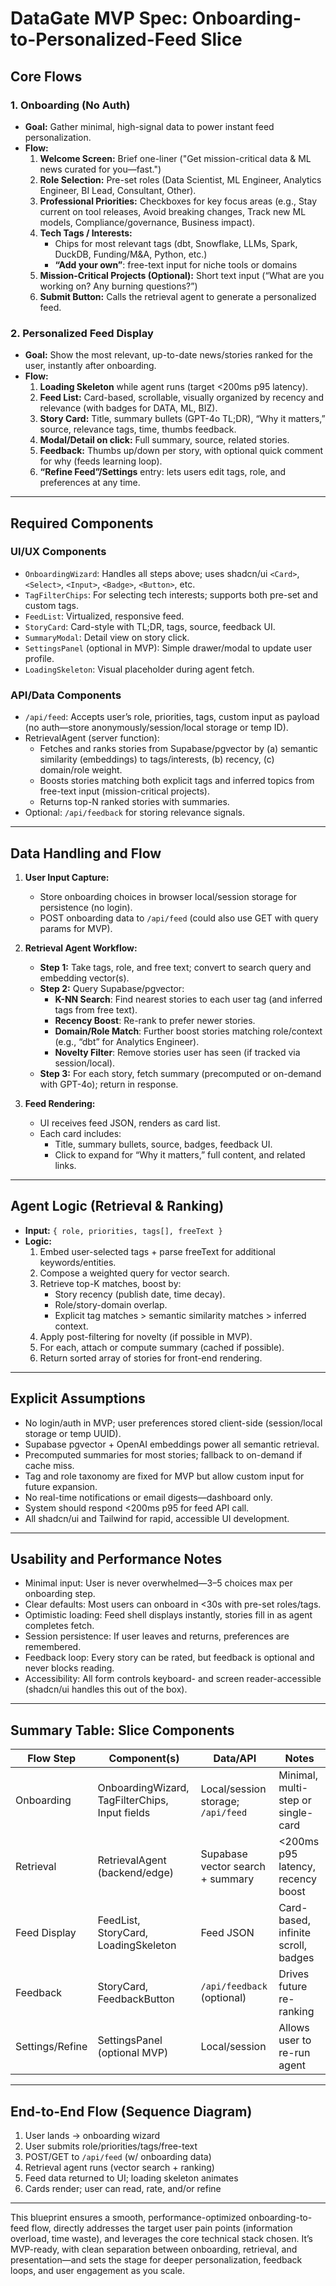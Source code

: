 # DataGate MVP Spec: Onboarding-to-Personalized-Feed Slice

## Core Flows

### 1. Onboarding (No Auth)
- **Goal:** Gather minimal, high-signal data to power instant feed personalization.
- **Flow:**
  1. **Welcome Screen:** Brief one-liner ("Get mission-critical data & ML news curated for you—fast.")
  2. **Role Selection:** Pre-set roles (Data Scientist, ML Engineer, Analytics Engineer, BI Lead, Consultant, Other).
  3. **Professional Priorities:** Checkboxes for key focus areas (e.g., Stay current on tool releases, Avoid breaking changes, Track new ML models, Compliance/governance, Business impact).
  4. **Tech Tags / Interests:**  
     - Chips for most relevant tags (dbt, Snowflake, LLMs, Spark, DuckDB, Funding/M&A, Python, etc.)
     - **“Add your own”**: free-text input for niche tools or domains
  5. **Mission-Critical Projects (Optional):** Short text input (“What are you working on? Any burning questions?”)
  6. **Submit Button:** Calls the retrieval agent to generate a personalized feed.

### 2. Personalized Feed Display
- **Goal:** Show the most relevant, up-to-date news/stories ranked for the user, instantly after onboarding.
- **Flow:**
  1. **Loading Skeleton** while agent runs (target <200ms p95 latency).
  2. **Feed List:** Card-based, scrollable, visually organized by recency and relevance (with badges for DATA, ML, BIZ).
  3. **Story Card:** Title, summary bullets (GPT-4o TL;DR), “Why it matters,” source, relevance tags, time, thumbs feedback.
  4. **Modal/Detail on click:** Full summary, source, related stories.
  5. **Feedback:** Thumbs up/down per story, with optional quick comment for why (feeds learning loop).
  6. **“Refine Feed”/Settings** entry: lets users edit tags, role, and preferences at any time.

---

## Required Components

### UI/UX Components
- `OnboardingWizard`: Handles all steps above; uses shadcn/ui `<Card>`, `<Select>`, `<Input>`, `<Badge>`, `<Button>`, etc.
- `TagFilterChips`: For selecting tech interests; supports both pre-set and custom tags.
- `FeedList`: Virtualized, responsive feed.
- `StoryCard`: Card-style with TL;DR, tags, source, feedback UI.
- `SummaryModal`: Detail view on story click.
- `SettingsPanel` (optional in MVP): Simple drawer/modal to update user profile.
- `LoadingSkeleton`: Visual placeholder during agent fetch.

### API/Data Components
- `/api/feed`: Accepts user’s role, priorities, tags, custom input as payload (no auth—store anonymously/session/local storage or temp ID).
- RetrievalAgent (server function):  
  - Fetches and ranks stories from Supabase/pgvector by (a) semantic similarity (embeddings) to tags/interests, (b) recency, (c) domain/role weight.
  - Boosts stories matching both explicit tags and inferred topics from free-text input (mission-critical projects).
  - Returns top-N ranked stories with summaries.
- Optional: `/api/feedback` for storing relevance signals.

---

## Data Handling and Flow

1. **User Input Capture:**  
   - Store onboarding choices in browser local/session storage for persistence (no login).
   - POST onboarding data to `/api/feed` (could also use GET with query params for MVP).

2. **Retrieval Agent Workflow:**  
   - **Step 1:** Take tags, role, and free text; convert to search query and embedding vector(s).
   - **Step 2:** Query Supabase/pgvector:  
     - **K-NN Search**: Find nearest stories to each user tag (and inferred tags from free text).
     - **Recency Boost**: Re-rank to prefer newer stories.
     - **Domain/Role Match**: Further boost stories matching role/context (e.g., “dbt” for Analytics Engineer).
     - **Novelty Filter**: Remove stories user has seen (if tracked via session/local).
   - **Step 3:** For each story, fetch summary (precomputed or on-demand with GPT-4o); return in response.

3. **Feed Rendering:**  
   - UI receives feed JSON, renders as card list.
   - Each card includes:
     - Title, summary bullets, source, badges, feedback UI.
     - Click to expand for “Why it matters,” full content, and related links.

---

## Agent Logic (Retrieval & Ranking)
- **Input:** `{ role, priorities, tags[], freeText }`
- **Logic:**
  1. Embed user-selected tags + parse freeText for additional keywords/entities.
  2. Compose a weighted query for vector search.
  3. Retrieve top-K matches, boost by:
     - Story recency (publish date, time decay).
     - Role/story-domain overlap.
     - Explicit tag matches > semantic similarity matches > inferred context.
  4. Apply post-filtering for novelty (if possible in MVP).
  5. For each, attach or compute summary (cached if possible).
  6. Return sorted array of stories for front-end rendering.

---

## Explicit Assumptions

- No login/auth in MVP; user preferences stored client-side (session/local storage or temp UUID).
- Supabase pgvector + OpenAI embeddings power all semantic retrieval.
- Precomputed summaries for most stories; fallback to on-demand if cache miss.
- Tag and role taxonomy are fixed for MVP but allow custom input for future expansion.
- No real-time notifications or email digests—dashboard only.
- System should respond <200ms p95 for feed API call.
- All shadcn/ui and Tailwind for rapid, accessible UI development.

---

## Usability and Performance Notes

- Minimal input: User is never overwhelmed—3–5 choices max per onboarding step.
- Clear defaults: Most users can onboard in <30s with pre-set roles/tags.
- Optimistic loading: Feed shell displays instantly, stories fill in as agent completes fetch.
- Session persistence: If user leaves and returns, preferences are remembered.
- Feedback loop: Every story can be rated, but feedback is optional and never blocks reading.
- Accessibility: All form controls keyboard- and screen reader-accessible (shadcn/ui handles this out of the box).

---

## Summary Table: Slice Components

| Flow Step         | Component(s)           | Data/API             | Notes                                 |
|-------------------|-----------------------|----------------------|---------------------------------------|
| Onboarding        | OnboardingWizard, TagFilterChips, Input fields | Local/session storage; `/api/feed` | Minimal, multi-step or single-card   |
| Retrieval         | RetrievalAgent (backend/edge) | Supabase vector search + summary | <200ms p95 latency, recency boost   |
| Feed Display      | FeedList, StoryCard, LoadingSkeleton | Feed JSON          | Card-based, infinite scroll, badges  |
| Feedback          | StoryCard, FeedbackButton | `/api/feedback` (optional) | Drives future re-ranking             |
| Settings/Refine   | SettingsPanel (optional MVP) | Local/session       | Allows user to re-run agent          |

---

## End-to-End Flow (Sequence Diagram)

1. User lands → onboarding wizard
2. User submits role/priorities/tags/free-text
3. POST/GET to `/api/feed` (w/ onboarding data)
4. Retrieval agent runs (vector search + ranking)
5. Feed data returned to UI; loading skeleton animates
6. Cards render; user can read, rate, and/or refine

---

This blueprint ensures a smooth, performance-optimized onboarding-to-feed flow, directly addresses the target user pain points (information overload, time waste), and leverages the core technical stack chosen. It’s MVP-ready, with clean separation between onboarding, retrieval, and presentation—and sets the stage for deeper personalization, feedback loops, and user engagement as you scale.

